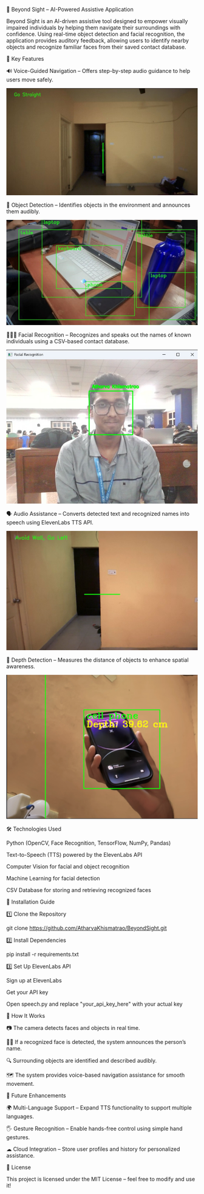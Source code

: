 🌟 Beyond Sight – AI-Powered Assistive Application


Beyond Sight is an AI-driven assistive tool designed to empower visually impaired individuals by helping them navigate their surroundings with confidence. Using real-time object detection and facial recognition, the application provides auditory feedback, allowing users to identify nearby objects and recognize familiar faces from their saved contact database.





🚀 Key Features



🔊 Voice-Guided Navigation – Offers step-by-step audio guidance to help users move safely.

![object](https://github.com/AtharvaKhismatrao/BeyondSight/blob/a6b4a061eb2976b5d8c130b56d97b28f15bc0838/images/WhatsApp%20Image%202025-02-14%20at%2000.23.21_76700fa6.jpg)


🛑 Object Detection – Identifies objects in the environment and announces them audibly.

![object](https://github.com/AtharvaKhismatrao/BeyondSight/blob/361088243f65b4a7e595f8f3eb7b73e71caffa5d/images/WhatsApp%20Image%202025-01-31%20at%2009.22.48_f4d204c5.jpg)


🧑‍🤝‍🧑 Facial Recognition – Recognizes and speaks out the names of known individuals using a CSV-based contact database.

![object](https://github.com/AtharvaKhismatrao/BeyondSight/blob/a6b4a061eb2976b5d8c130b56d97b28f15bc0838/images/WhatsApp%20Image%202025-02-14%20at%2000.23.22_88f15a87.jpg)


🗣 Audio Assistance – Converts detected text and recognized names into speech using ElevenLabs TTS API.


![object](https://github.com/AtharvaKhismatrao/BeyondSight/blob/89421898ff81779525aaa53930c31e9bce002301/images/WhatsApp%20Image%202025-02-14%20at%2000.23.23_86553540.jpg)



📏 Depth Detection – Measures the distance of objects to enhance spatial awareness.


![object](https://github.com/AtharvaKhismatrao/BeyondSight/blob/89421898ff81779525aaa53930c31e9bce002301/images/Screenshot%202025-02-14%20011439.png)





🛠️ Technologies Used



Python (OpenCV, Face Recognition, TensorFlow, NumPy, Pandas)


Text-to-Speech (TTS) powered by the ElevenLabs API


Computer Vision for facial and object recognition


Machine Learning for facial detection


CSV Database for storing and retrieving recognized faces





🔧 Installation Guide


1️⃣ Clone the Repository


git clone https://github.com/AtharvaKhismatrao/BeyondSight.git



2️⃣ Install Dependencies


pip install -r requirements.txt  


3️⃣ Set Up ElevenLabs API



Sign up at ElevenLabs

Get your API key

Open speech.py and replace "your_api_key_here" with your actual key




📌 How It Works


📷 The camera detects faces and objects in real time.


🧑‍💼 If a recognized face is detected, the system announces the person’s name.


🔍 Surrounding objects are identified and described audibly.


🗺️ The system provides voice-based navigation assistance for smooth movement.




🚀 Future Enhancements


🌍 Multi-Language Support – Expand TTS functionality to support multiple languages.


🖐 Gesture Recognition – Enable hands-free control using simple hand gestures.


☁ Cloud Integration – Store user profiles and history for personalized assistance.



📜 License


This project is licensed under the MIT License – feel free to modify and use it!


